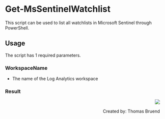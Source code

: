 # Get-MsSentinelWatchlist
This script can be used to list all watchlists in Microsoft Sentinel through PowerShell.

## Usage
The script has 1 required parameters.

### WorkspaceName
- The name of the Log Analytics workspace

### Result

<div style="text-align: right"><img src="https://github.com/Warfion/Sentinel/blob/main/Scripts/Watchlist/Get-MsSentinelWatchlist/Images/image_1.png"</div>
                                 
Created by: Thomas Bruend
